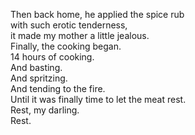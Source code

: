 
Then back home, he applied the spice rub     
with such erotic tenderness,     
it made my mother a little jealous.     
Finally, the cooking began.     
14 hours of cooking.     
And basting.     
And spritzing.     
And tending to the fire.     
Until it was finally time to let the meat rest.     
Rest, my darling.     
Rest.     






